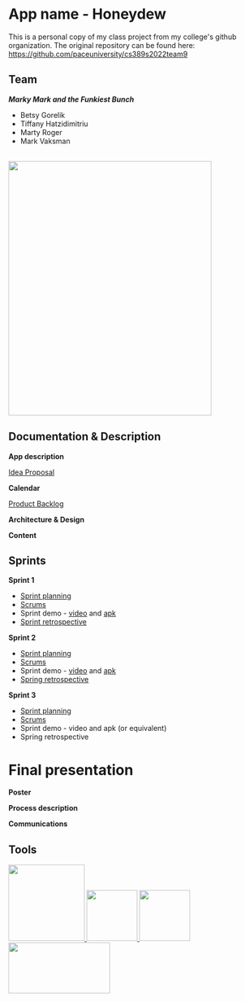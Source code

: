 # App name - Honeydew

This is a personal copy of my class project from my college's github organization. The original repository can be found here: https://github.com/paceuniversity/cs389s2022team9

## Team

***Marky Mark and the Funkiest Bunch*** <br />
* Betsy Gorelik
* Tiffany Hatzidimitriu
* Marty Roger
* Mark Vaksman 
<br />

<img src="https://user-images.githubusercontent.com/77858871/156642730-30199e79-b567-48e9-b3b9-83650319b8cc.jpg" width="400" height="500">

## Documentation & Description

**App description**

[Idea Proposal](https://docs.google.com/document/d/1hnIK6AFUdtlUF_-470q5dhbGEc5aHSHi/edit?usp=sharing&ouid=110479753630498943909&rtpof=true&sd=true)

**Calendar**

[Product Backlog](https://docs.google.com/spreadsheets/d/1IKLyeoVM1Qy5vInm3toeZTNvyJtGiGlLtiLeT9tw6Ks/edit?usp=sharing)

**Architecture & Design**

**Content**

## Sprints

**Sprint 1**

* [Sprint planning](https://docs.google.com/document/d/187KL4ECOgVrbBoN8Esle39uVc3N4KYdwiPgCYiVI0Og/edit?usp=sharing)
* [Scrums](https://docs.google.com/document/d/16NsB3lRz8XycEZ3Z9o6g5mBQgVGHyeFdv7TZlv4G9tk/edit?usp=sharing)
* Sprint demo - [video](https://youtube.com/shorts/u1_J9Z5Xrdc) and [apk](https://github.com/paceuniversity/cs389s2022team9/files/8406249/app-debug.zip)
* [Sprint retrospective](https://docs.google.com/document/d/1u7S06EArEbzZGIgJUvUU_5FLVR5V2UijJTzajDEbeMw/edit?usp=sharing)

**Sprint 2**

* [Sprint planning](https://docs.google.com/document/d/1yaxyUo404VUapBw1j8R92xIxmpog7PjA_s-DZjUPU38/edit?usp=sharing)
* [Scrums](https://docs.google.com/document/d/16NsB3lRz8XycEZ3Z9o6g5mBQgVGHyeFdv7TZlv4G9tk/edit?usp=sharing)
* Sprint demo - [video](https://www.youtube.com/watch?v=dbLNT0yX_xc) and [apk](https://github.com/paceuniversity/cs389s2022team9/files/8503198/app-debug.zip)
* [Spring retrospective](https://docs.google.com/document/d/1tbweu9BXd-wk_gy9C2MGxCrrD_HxEE9_E31Wkj6_ftw/edit?usp=sharing)

**Sprint 3** 

* [Sprint planning](https://docs.google.com/document/d/1_KADdkoNlCN1dd0nX9wCfZWXSDbtgN3eOXuqljHGOtk/edit?usp=sharing)
* [Scrums](https://docs.google.com/document/d/16NsB3lRz8XycEZ3Z9o6g5mBQgVGHyeFdv7TZlv4G9tk/edit?usp=sharing)
* Sprint demo - video and apk (or equivalent)
* Spring retrospective

# Final presentation

**Poster**

**Process description**

**Communications**

## Tools
<a href="https://developer.android.com/studio"> <img src="https://user-images.githubusercontent.com/77858871/159360895-8af6f88f-122e-40a9-9e26-b219194fc4bc.png" width="150" height="150"> </a>
<a href="https://docs.google.com/spreadsheets/"> <img src="https://user-images.githubusercontent.com/77858871/159364286-4158dd33-639d-4631-9f5f-2c4ec064bb8d.png" width="100" height="100"> </a>
<a href="https://docs.google.com/document/"> <img src="https://user-images.githubusercontent.com/77858871/159364422-65b943cf-64b2-4daf-a7b9-8743ac7b07b4.png" width="100" height="100"> </a>
<a href="https://discord.com/"> <img src="https://user-images.githubusercontent.com/77858871/159364608-31dfc179-5728-40c6-868a-079973259300.png" width="200" height="100"> </a>

